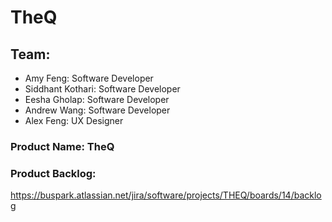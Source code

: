 # TheQ

## Team:
- Amy Feng: Software Developer 
- Siddhant Kothari: Software Developer 
- Eesha Gholap: Software Developer 
- Andrew Wang: Software Developer 
- Alex Feng: UX Designer

### Product Name: TheQ
### Product Backlog: 
https://buspark.atlassian.net/jira/software/projects/THEQ/boards/14/backlog

